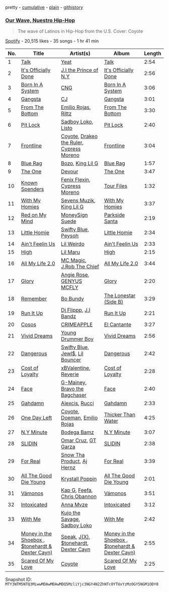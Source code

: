pretty - [cumulative](/playlists/cumulative/37i9dQZF1DX14V0XKu8GA9.md) - [plain](/playlists/plain/37i9dQZF1DX14V0XKu8GA9) - [githistory](https://github.githistory.xyz/mackorone/spotify-playlist-archive/blob/main/playlists/plain/37i9dQZF1DX14V0XKu8GA9)

### [Our Wave, Nuestro Hip\-Hop](https://open.spotify.com/playlist/37i9dQZF1DX14V0XKu8GA9)

> The wave of Latinos in Hip\-Hop from the U.S\. Cover: Coyote

[Spotify](https://open.spotify.com/user/spotify) - 20,515 likes - 35 songs - 1 hr 41 min

| No. | Title | Artist(s) | Album | Length |
|---|---|---|---|---|
| 1 | [Talk](https://open.spotify.com/track/0ypjMI7vHiDP4sLB1C0Qna) | [Yeat](https://open.spotify.com/artist/3qiHUAX7zY4Qnjx8TNUzVx) | [Talk](https://open.spotify.com/album/7dMwNA2bcmk60N4s27fk5e) | 2:54 |
| 2 | [It's Officially Done](https://open.spotify.com/track/0q4v62eDHaqkPYVWmkGOsO) | [J.I the Prince of N.Y](https://open.spotify.com/artist/2eqoJbzUGDwys5ENUkbT3h) | [It's Officially Done](https://open.spotify.com/album/7399tv9lmTGk3rNfC0woQD) | 2:56 |
| 3 | [Born In A System](https://open.spotify.com/track/3LHef8DQ2a7jMphnvSpmMz) | [CNG](https://open.spotify.com/artist/4zYi7nhOqLxJ9u2YE8Ysca) | [Born In A System](https://open.spotify.com/album/3L0SDWEUsPe0qeUrZWpcvG) | 3:06 |
| 4 | [Gangsta](https://open.spotify.com/track/4ytxpbnZGX43rcMW1esxnx) | [CJ](https://open.spotify.com/artist/7arQA31aZVS8yS6zUveWzb) | [Gangsta](https://open.spotify.com/album/2P89EHG7ewK38lrxqEUh27) | 3:01 |
| 5 | [From The Bottom](https://open.spotify.com/track/1BHuiXsUBW3nED6gKIXIWY) | [Emilio Rojas](https://open.spotify.com/artist/0ph1WGujzlmeYdaHfGf1co), [Rittz](https://open.spotify.com/artist/5sRhscbWRXFbjXtSZyfaWY) | [From The Bottom](https://open.spotify.com/album/4ozmhN28ssF2xD3S0tkg68) | 3:30 |
| 6 | [Pit Lock](https://open.spotify.com/track/2AyHR8cpwN5AE8b6LXxEX4) | [Sadboy Loko](https://open.spotify.com/artist/6RP0xHhRvtrYPkhO34F1gD), [Listo](https://open.spotify.com/artist/5sSLpAr0xoLVlbIRbJEj8j) | [Pit Lock](https://open.spotify.com/album/7a2jknztQ0lP5ixtbEIxZX) | 2:40 |
| 7 | [Frontline](https://open.spotify.com/track/50PDNBs87SWHijwXKCM35T) | [Coyote](https://open.spotify.com/artist/2k3jiPRh7ucbD6OmVTi1BD), [Drakeo the Ruler](https://open.spotify.com/artist/0p4ViyfJUTW0IT4SCBLexf), [Cypress Moreno](https://open.spotify.com/artist/4jE7aARJBLLaGyKNhEm6jk) | [Frontline](https://open.spotify.com/album/7o5wg3VJWGXlp27Tc6rM5j) | 3:04 |
| 8 | [Blue Rag](https://open.spotify.com/track/50nmYPB44NTrpizigC3lJG) | [Bozo](https://open.spotify.com/artist/0MmTKGQIOhXazVmd3IdOKp), [King Lil G](https://open.spotify.com/artist/6L3x3if9RVimruryD9LoFb) | [Blue Rag](https://open.spotify.com/album/3yy9CwnrNiZrCrzIoZ1p4C) | 1:57 |
| 9 | [The One](https://open.spotify.com/track/01Pfi7i0Kve9nTWQGyGYrd) | [Devour](https://open.spotify.com/artist/1rC6V966tijfNzIIIfATvG) | [The One](https://open.spotify.com/album/75hXgReGq2RApC1h02kutn) | 3:47 |
| 10 | [Known Spenders](https://open.spotify.com/track/3wgAR3emid7twGKTf1w0Rd) | [Fenix Flexin](https://open.spotify.com/artist/63GIj2yhFvX1Bzphb9JgVb), [Cypress Moreno](https://open.spotify.com/artist/4jE7aARJBLLaGyKNhEm6jk) | [Tour Files](https://open.spotify.com/album/5tV841HMNWVmlslSWL71xF) | 1:32 |
| 11 | [With My Homies](https://open.spotify.com/track/1D4lTRCZdSDfz7IaYKj47Y) | [Sevens Muzik](https://open.spotify.com/artist/2rz8oshkpXTxnFgGrJNfSW), [King Lil G](https://open.spotify.com/artist/6L3x3if9RVimruryD9LoFb) | [With My Homies](https://open.spotify.com/album/6jrOSts710hkWWHhKfxZbl) | 3:37 |
| 12 | [Red on My Mind](https://open.spotify.com/track/0XnVY1Ws3KQrRa6yMiS0Cs) | [MoneySign Suede](https://open.spotify.com/artist/5w61NhDHxboaPUjFZ9r2vh) | [Parkside Santa](https://open.spotify.com/album/6oKqbmIOIR3y4PS717x9KR) | 2:19 |
| 13 | [Little Homie](https://open.spotify.com/track/6TGY0XOK3espFFqeLkL3q8) | [Swifty Blue](https://open.spotify.com/artist/68CRxZTAqk19AznItZInip), [Peysoh](https://open.spotify.com/artist/27OdVby2oeFjM1C5XvC3hC) | [Little Homie](https://open.spotify.com/album/2i9595pc3gVJIMUVafVena) | 2:34 |
| 14 | [Ain't Feelin Us](https://open.spotify.com/track/4N2d8NxscU9beBTC3qhT6P) | [Lil Weirdo](https://open.spotify.com/artist/0ktQyBsFidxvy9e6naHXMo) | [Ain't Feelin Us](https://open.spotify.com/album/2BYsQs4YSUjJHrITZaRn7F) | 2:33 |
| 15 | [High](https://open.spotify.com/track/2nkPcGygBk0S7RTsWdFLr6) | [Lil Maru](https://open.spotify.com/artist/6tfVJrqicGpxRbz7q6NJ0L) | [High](https://open.spotify.com/album/7v6fz2Sq43ZReewY3UOUOP) | 2:15 |
| 16 | [All My Life 2.0](https://open.spotify.com/track/1CFmkTFyJU8BsqRIwE7Ut4) | [MC Magic](https://open.spotify.com/artist/3cuVSUrq0yoSSP7gpvI6q1), [J.Rob The Chief](https://open.spotify.com/artist/3eFvhpLbVKTlhGWaazeeG6) | [All My Life 2.0](https://open.spotify.com/album/5yBn27YRCXU6ABfchJESB0) | 3:44 |
| 17 | [Glory](https://open.spotify.com/track/545661gwwNUrfWaRlxGB8z) | [Angie Rose](https://open.spotify.com/artist/2vOqb0eO8aBj2dLpxlmscX), [GENYUS MCFLY](https://open.spotify.com/artist/0qCbHriiVyhxnZTpCEHbqA) | [Glory](https://open.spotify.com/album/7DqVpahFrtFI1cFHBvMdXr) | 2:20 |
| 18 | [Remember](https://open.spotify.com/track/1QCkjXXUc9XXBXa4Xb00ia) | [Bo Bundy](https://open.spotify.com/artist/5Tm0Q6noHS5KjlsvFwHoFS) | [The Lonestar \(Side B\)](https://open.spotify.com/album/06umNxBSyTAPfB3XYfn95D) | 3:29 |
| 19 | [Run It Up](https://open.spotify.com/track/1oUArtekFELwY7XvRUiSB1) | [Dj Flippp](https://open.spotify.com/artist/4MyJFvr1LOniuQPUcqa0aw), [J.I Bandz](https://open.spotify.com/artist/5uFHcYGhMBxkgjpBrWGpPK) | [Run It Up](https://open.spotify.com/album/0w2ljyq80oNCthKKKhS7Nl) | 2:21 |
| 20 | [Cosos](https://open.spotify.com/track/41Fjg2nCpGifEPc7BLKQNG) | [CRIMEAPPLE](https://open.spotify.com/artist/0giUOGLTAaVVbdr7aSwM0N) | [El Cantante](https://open.spotify.com/album/5AMPEhbfGqSNfhImCslYzS) | 3:27 |
| 21 | [Vivid Dreams](https://open.spotify.com/track/4vCPmZ6DG3g5ain2NnleN4) | [Young Drummer Boy](https://open.spotify.com/artist/29AiXKmv12zkDsiVwzTDng) | [Vivid Dreams](https://open.spotify.com/album/3iQ7hzgHsPdk6u6aIGpJtK) | 2:56 |
| 22 | [Dangerous](https://open.spotify.com/track/1w50Z3O8mqE3Sioor80Aft) | [Swifty Blue](https://open.spotify.com/artist/68CRxZTAqk19AznItZInip), [Jewl$](https://open.spotify.com/artist/17dg6WOJR4XH8y2yuNv5AF), [Lil Bouncer](https://open.spotify.com/artist/2K4Rk5N285uJvldQ6nenDh) | [Dangerous](https://open.spotify.com/album/1vyjmDQjPezDYw0NTxR7bK) | 2:42 |
| 23 | [Cost of Loyalty](https://open.spotify.com/track/4Ct6RqjdLtpw1eDGlwJKHE) | [xBValentine](https://open.spotify.com/artist/4THqvMsBc72amqxSB45LDu), [Reverie](https://open.spotify.com/artist/4K2C6TgREygMW8xo4jymq4) | [Cost of Loyalty](https://open.spotify.com/album/0ppVLYcxxEO9sF8oW6pFkS) | 2:28 |
| 24 | [Face](https://open.spotify.com/track/3xZTXYCcXMj7gAEw6PtcOA) | [G\-Mainey](https://open.spotify.com/artist/6iwdaFkSnuPOovNDg8Wx94), [Bravo the Bagchaser](https://open.spotify.com/artist/31t9hT68QYCDPWkkUVrQjY) | [Face](https://open.spotify.com/album/0mPlZdCyMtoDtHJOylRGzk) | 2:40 |
| 25 | [Gahdamn](https://open.spotify.com/track/3y1zka5AZI6PWmuSdfr681) | [Alexcis](https://open.spotify.com/artist/2tDA2vvMMRpi5GZL0hzqqj), [Rucci](https://open.spotify.com/artist/7q836WTO8OHUS85E2RyxxA) | [Gahdamn](https://open.spotify.com/album/5TH8rOxyKftcEGSsUXTxA0) | 2:33 |
| 26 | [One Day Left](https://open.spotify.com/track/7MohmRhHrAwJ3kkAE5H02O) | [Coyote](https://open.spotify.com/artist/2k3jiPRh7ucbD6OmVTi1BD), [Doeman](https://open.spotify.com/artist/3AtopDTFDEWifbVQOUWz5F), [Emilio Rojas](https://open.spotify.com/artist/0ph1WGujzlmeYdaHfGf1co) | [Thicker Than Water](https://open.spotify.com/album/0Rm2QWl2jMihQP5Ml1398x) | 4:25 |
| 27 | [N.Y Minute](https://open.spotify.com/track/0ix2WlhdehNXbRd2ONcj2P) | [Bodega Bamz](https://open.spotify.com/artist/6tIgdyPfc6RVQJKCDd9ep9) | [N.Y Minute](https://open.spotify.com/album/5dCxzCwyBmKntm5TkQZ1Q7) | 3:07 |
| 28 | [SLIDIN](https://open.spotify.com/track/6E6LxZeukHfwhFHCRpNJhc) | [Omar Cruz](https://open.spotify.com/artist/3H3t7VTapFSSQRRWlp5m28), [GT Garza](https://open.spotify.com/artist/7tycJ8FDKH2GES20CnUa4D) | [SLIDIN](https://open.spotify.com/album/48t5QLjlg4ubsqWlJLDBsk) | 2:38 |
| 29 | [For Real](https://open.spotify.com/track/6IzBIs6LHy8vs6mJfAoHvG) | [Snow Tha Product](https://open.spotify.com/artist/3p3jPcp8b7WL9XYj4xlsWj), [Aj Hernz](https://open.spotify.com/artist/6OkLZPqXXpKNEAGxE2bupm) | [For Real](https://open.spotify.com/album/482kHPPffbYQ6JW4ST1anV) | 3:39 |
| 30 | [All The Good Die Young](https://open.spotify.com/track/4t1gQOs4QcrGgTrLZx3gGL) | [Krystall Poppin](https://open.spotify.com/artist/3DIquQWs6ZlFAKdahiPCwC) | [All The Good Die Young](https://open.spotify.com/album/0zjfydrXGgTQZ2H7GEo5WE) | 2:01 |
| 31 | [Vámonos](https://open.spotify.com/track/0fK7iPZioWaRem2Mo0XQTy) | [Kap G](https://open.spotify.com/artist/6JvU33PZ8MtZyeFTESr09O), [Feefa](https://open.spotify.com/artist/52EfcUQ2nkatuNSusz3v7C), [Chris Obannon](https://open.spotify.com/artist/5CXhiclAFvebleCXKTcrf4) | [Vámonos](https://open.spotify.com/album/59CAbE0DUQ5arPot1kIopV) | 3:51 |
| 32 | [Intoxicated](https://open.spotify.com/track/3iXqT4RJIxiTDwBgGYk2fu) | [Anna Mvze](https://open.spotify.com/artist/3MbUJ6sIRDDAclLuqDfRCw) | [Intoxicated](https://open.spotify.com/album/3VRe7Q3WbWVvxohufXx1ea) | 3:12 |
| 33 | [With Me](https://open.spotify.com/track/2oDh8f3JLuLORqQWNsghbd) | [Kujo the Savage](https://open.spotify.com/artist/1yfzFDrzyENCByIZVkLdFn), [Sadboy Loko](https://open.spotify.com/artist/6RP0xHhRvtrYPkhO34F1gD) | [With Me](https://open.spotify.com/album/6sxDmYgvv43KjL9sMnDyiF) | 2:42 |
| 34 | [Money in the Shoebox , $tonehardt & Dexter Cayn\)](https://open.spotify.com/track/4tMk49Bo8eEj5wNQ2dLiwY) | [Speak](https://open.spotify.com/artist/6Ka6HfvQhsltXZAFT1bYbQ), [J\(X\)](https://open.spotify.com/artist/3qwnfFfieT2LWbd9hWUJbL), [$tonehardt](https://open.spotify.com/artist/6L0fEdbyPCFjfm8f0Ap58i), [Dexter Cayn](https://open.spotify.com/artist/2xOGNq8UOojSAnw31dYfq2) | [Money in the Shoebox , $tonehardt & Dexter Cayn\)](https://open.spotify.com/album/0e2WqMgxffeQDR5V29cAfk) | 2:55 |
| 35 | [Scared Of My Love](https://open.spotify.com/track/1BOyx09F81OnamZyYU3jFL) | [Coyote](https://open.spotify.com/artist/2k3jiPRh7ucbD6OmVTi1BD) | [Scared Of My Love](https://open.spotify.com/album/7tUQWYXIXPA3ljIOJSqFeG) | 2:25 |

Snapshot ID: `MTY3NTM5NTQ3MiwwMDAwMDAwMDQ5MzliYjc3NGY4N2ZhNTc0YTUxYzMzOGY5NGM1ODY0`
